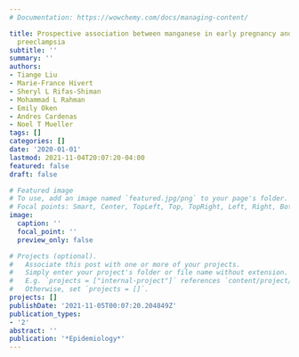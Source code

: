 ```yaml
---
# Documentation: https://wowchemy.com/docs/managing-content/

title: Prospective association between manganese in early pregnancy and the risk of
  preeclampsia
subtitle: ''
summary: ''
authors:
- Tiange Liu
- Marie-France Hivert
- Sheryl L Rifas-Shiman
- Mohammad L Rahman
- Emily Oken
- Andres Cardenas
- Noel T Mueller
tags: []
categories: []
date: '2020-01-01'
lastmod: 2021-11-04T20:07:20-04:00
featured: false
draft: false

# Featured image
# To use, add an image named `featured.jpg/png` to your page's folder.
# Focal points: Smart, Center, TopLeft, Top, TopRight, Left, Right, BottomLeft, Bottom, BottomRight.
image:
  caption: ''
  focal_point: ''
  preview_only: false

# Projects (optional).
#   Associate this post with one or more of your projects.
#   Simply enter your project's folder or file name without extension.
#   E.g. `projects = ["internal-project"]` references `content/project/deep-learning/index.md`.
#   Otherwise, set `projects = []`.
projects: []
publishDate: '2021-11-05T00:07:20.204849Z'
publication_types:
- '2'
abstract: ''
publication: '*Epidemiology*'
---
```

